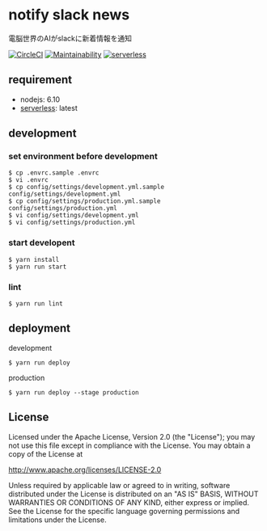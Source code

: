 # notify slack news
電脳世界のAIがslackに新着情報を通知

[![CircleCI](https://circleci.com/gh/ogontaro/notify_slack_news.svg?style=svg)](https://circleci.com/gh/ogontaro/notify_slack_news)
[![Maintainability](https://api.codeclimate.com/v1/badges/7964824c89c5af836519/maintainability)](https://codeclimate.com/github/ogontaro/notify_slack_news/maintainability)
[![serverless](http://public.serverless.com/badges/v3.svg)](http://www.serverless.com)

## requirement
- nodejs: 6.10
- [serverless](https://github.com/serverless/serverless): latest

## development
### set environment before development
```
$ cp .envrc.sample .envrc
$ vi .envrc 
$ cp config/settings/development.yml.sample config/settings/development.yml
$ cp config/settings/production.yml.sample  config/settings/production.yml
$ vi config/settings/development.yml
$ vi config/settings/production.yml
```

### start developent
```
$ yarn install
$ yarn run start
```

### lint
```
$ yarn run lint
```

## deployment
development
```
$ yarn run deploy
```

production
```
$ yarn run deploy --stage production
```

## License
Licensed under the Apache License, Version 2.0 (the "License");
you may not use this file except in compliance with the License.
You may obtain a copy of the License at

http://www.apache.org/licenses/LICENSE-2.0

Unless required by applicable law or agreed to in writing, software
distributed under the License is distributed on an "AS IS" BASIS,
WITHOUT WARRANTIES OR CONDITIONS OF ANY KIND, either express or implied.
See the License for the specific language governing permissions and
limitations under the License.


